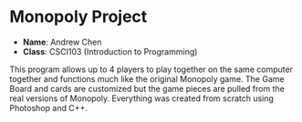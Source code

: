 # Monopoly Project

- **Name**: Andrew Chen
- **Class**: CSCI103 (Introduction to Programming)

This program allows up to 4 players to play together on the same computer together and functions much like the original Monopoly game. The Game Board and cards are customized but the game pieces are pulled from the real versions of Monopoly. Everything was created from scratch using Photoshop and C++.
